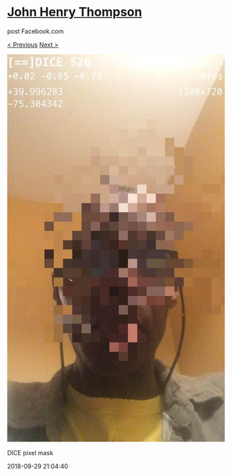 # [John Henry Thompson](../README.md)
post Facebook.com

[< Previous](2018-09-30-1.md) [Next >](2018-09-29-2.md)

[![](../media/2018-09-29/Timeline-Photos-DICE-pixel-mask.jpg)](../README.md)

DICE pixel mask

2018-09-29 21:04:40